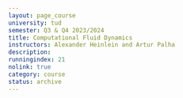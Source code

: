 ```yaml
---
layout: page_course
university: tud
semester: Q3 & Q4 2023/2024
title: Computational Fluid Dynamics
instructors: Alexander Heinlein and Artur Palha
description:
runningindex: 21
nolink: true
category: course
status: archive
---
```

